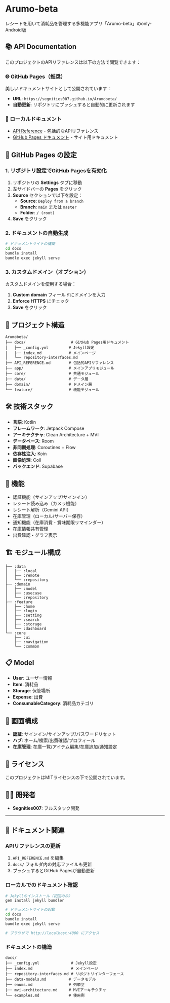 # Arumo-beta

レシートを用いて消耗品を管理する多機能アプリ「Arumo-beta」のonly-Android版

## 📚 API Documentation

このプロジェクトのAPIリファレンスは以下の方法で閲覧できます：

### 🌐 GitHub Pages（推奨）

美しいドキュメントサイトとして公開されています：
- **URL**: `https://segnities007.github.io/Arumobeta/`
- **自動更新**: リポジトリにプッシュすると自動的に更新されます

### 📖 ローカルドキュメント

- [API Reference](API_REFERENCE.md) - 包括的なAPIリファレンス
- [GitHub Pages ドキュメント](docs/) - サイト用ドキュメント

## 🚀 GitHub Pages の設定

### 1. リポジトリ設定でGitHub Pagesを有効化

1. リポジトリの **Settings** タブに移動
2. 左サイドバーの **Pages** をクリック
3. **Source** セクションで以下を設定：
   - **Source**: `Deploy from a branch`
   - **Branch**: `main` または `master`
   - **Folder**: `/ (root)`
4. **Save** をクリック

### 2. ドキュメントの自動生成

```bash
# ドキュメントサイトの構築
cd docs
bundle install
bundle exec jekyll serve
```

### 3. カスタムドメイン（オプション）

カスタムドメインを使用する場合：
1. **Custom domain** フィールドにドメインを入力
2. **Enforce HTTPS** にチェック
3. **Save** をクリック

## 📁 プロジェクト構造

```
Arumobeta/
├── docs/                    # GitHub Pages用ドキュメント
│   ├── _config.yml         # Jekyll設定
│   ├── index.md            # メインページ
│   └── repository-interfaces.md
├── API_REFERENCE.md        # 包括的APIリファレンス
├── app/                    # メインアプリモジュール
├── core/                   # 共通モジュール
├── data/                   # データ層
├── domain/                 # ドメイン層
└── feature/                # 機能モジュール
```

## 🛠 技術スタック

- **言語**: Kotlin
- **フレームワーク**: Jetpack Compose
- **アーキテクチャ**: Clean Architecture + MVI
- **データベース**: Room
- **非同期処理**: Coroutines + Flow
- **依存性注入**: Koin
- **画像処理**: Coil
- **バックエンド**: Supabase

## 📱 機能

- 認証機能（サインアップ/サインイン）
- レシート読み込み（カメラ機能）
- レシート解析（Gemini API）
- 在庫管理（ローカル/サーバー保存）
- 通知機能（在庫消費・賞味期限リマインダー）
- 在庫情報共有管理
- 出費確認・グラフ表示

## 🏗 モジュール構成

```
├── :data
│   ├── :local
│   ├── :remote
│   └── :repository
├── :domain
│   ├── :model
│   ├── :usecase
│   └── :repository
├── :feature
│   ├── :home
│   ├── :login
│   ├── :setting
│   ├── :search
│   ├── :storage
│   └── :dashboard
└── :core
    ├── :ui
    ├── :navigation
    └── :common
```

## 📋 Model

- **User**: ユーザー情報
- **Item**: 消耗品
- **Storage**: 保管場所
- **Expense**: 出費
- **ConsumableCategory**: 消耗品カテゴリ

## 🎯 画面構成

- **認証**: サインイン/サインアップ/パスワードリセット
- **ハブ**: ホーム/検索/出費確認/プロフィール
- **在庫管理**: 在庫一覧/アイテム編集/在庫追加/通知設定

## 📄 ライセンス

このプロジェクトはMITライセンスの下で公開されています。

## 👨‍💻 開発者

- **Segnities007**: フルスタック開発

---

## 📖 ドキュメント関連

### APIリファレンスの更新

1. `API_REFERENCE.md` を編集
2. `docs/` フォルダ内の対応ファイルも更新
3. プッシュするとGitHub Pagesが自動更新

### ローカルでのドキュメント確認

```bash
# Jekyllのインストール（初回のみ）
gem install jekyll bundler

# ドキュメントサイトの起動
cd docs
bundle install
bundle exec jekyll serve

# ブラウザで http://localhost:4000 にアクセス
```

### ドキュメントの構造

```
docs/
├── _config.yml              # Jekyll設定
├── index.md                 # メインページ
├── repository-interfaces.md # リポジトリインターフェース
├── data-models.md          # データモデル
├── enums.md                # 列挙型
├── mvi-architecture.md     # MVIアーキテクチャ
└── examples.md             # 使用例
```